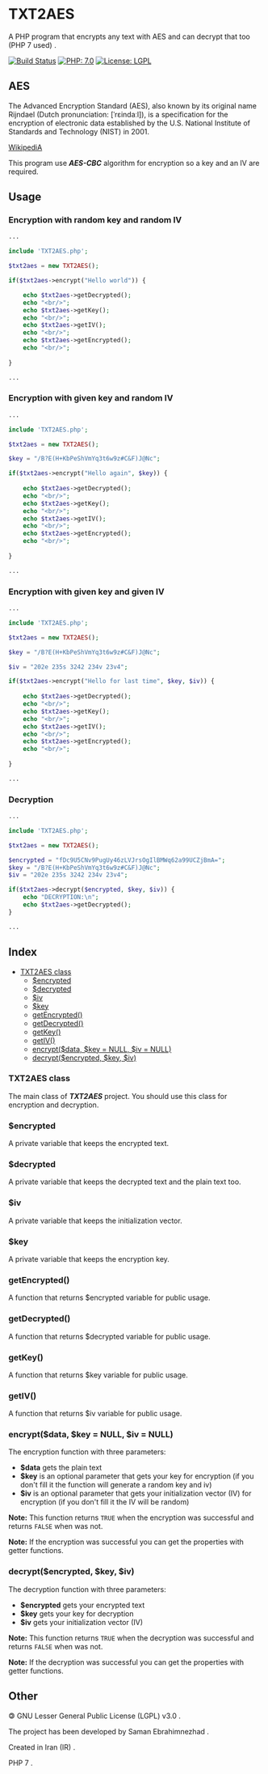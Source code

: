 # TXT2AES
A PHP program that encrypts any text with AES and can decrypt that too (PHP 7 used) .

[![Build Status](https://img.shields.io/badge/build-passing-success)](https://samebison.ir)
[![PHP: 7.0](https://img.shields.io/badge/php-7.0-blueviolet)](https://php.net)
[![License: LGPL](https://img.shields.io/badge/license-LGPL--3.0-informational)](https://www.gnu.org/licenses/lgpl-3.0)

## AES

The Advanced Encryption Standard (AES), also known by its original name Rijndael (Dutch pronunciation: [ˈrɛindaːl]), is a specification for the encryption of electronic data established by the U.S. National Institute of Standards and Technology (NIST) in 2001.

[WikipediA](https://en.wikipedia.org/wiki/Advanced_Encryption_Standard)

This program use ***AES-CBC*** algorithm for encryption so a key and an IV are required.

## Usage

### Encryption with random key and random IV

```PHP 
...

include 'TXT2AES.php';

$txt2aes = new TXT2AES();

if($txt2aes->encrypt("Hello world")) {

    echo $txt2aes->getDecrypted();
    echo "<br/>";
    echo $txt2aes->getKey();
    echo "<br/>";
    echo $txt2aes->getIV();
    echo "<br/>";
    echo $txt2aes->getEncrypted();
    echo "<br/>";
    
}

...

```

### Encryption with given key and random IV

```PHP 
...

include 'TXT2AES.php';

$txt2aes = new TXT2AES();

$key = "/B?E(H+KbPeShVmYq3t6w9z#C&F)J@Nc";

if($txt2aes->encrypt("Hello again", $key)) {
    
    echo $txt2aes->getDecrypted();
    echo "<br/>";
    echo $txt2aes->getKey();
    echo "<br/>";
    echo $txt2aes->getIV();
    echo "<br/>";
    echo $txt2aes->getEncrypted();
    echo "<br/>";
    
}

...

```

### Encryption with given key and given IV

```PHP 
...

include 'TXT2AES.php';

$txt2aes = new TXT2AES();

$key = "/B?E(H+KbPeShVmYq3t6w9z#C&F)J@Nc";

$iv = "202e 235s 3242 234v 23v4";

if($txt2aes->encrypt("Hello for last time", $key, $iv)) {
    
    echo $txt2aes->getDecrypted();
    echo "<br/>";
    echo $txt2aes->getKey();
    echo "<br/>";
    echo $txt2aes->getIV();
    echo "<br/>";
    echo $txt2aes->getEncrypted();
    echo "<br/>";
    
}

...

```

### Decryption

```PHP 
...

include 'TXT2AES.php';

$txt2aes = new TXT2AES();

$encrypted = "fDc9U5CNv9PugUy46zLVJrsOgIlBMWq62a99UCZjBmA=";
$key = "/B?E(H+KbPeShVmYq3t6w9z#C&F)J@Nc";
$iv = "202e 235s 3242 234v 23v4";

if($txt2aes->decrypt($encrypted, $key, $iv)) {
    echo "DECRYPTION:\n";
    echo $txt2aes->getDecrypted();
}

...

```

## Index

- [TXT2AES class](#txt2aes-class)
  - [$encrypted](#encrypted)
  - [$decrypted](#decrypted)
  - [$iv](#iv)
  - [$key](#key)
  - [getEncrypted()](#getencrypted)
  - [getDecrypted()](#getdecrypted)
  - [getKey()](#getkey)
  - [getIV()](#getiv)
  - [encrypt($data, $key = NULL, $iv = NULL)](#encryptdata-key--null-iv--null)
  - [decrypt($encrypted, $key, $iv)](#decryptencrypted-key-iv)

### TXT2AES class

The main class of ***TXT2AES*** project. You should use this class for encryption and decryption.

### $encrypted

A private variable that keeps the encrypted text.

### $decrypted

A private variable that keeps the decrypted text and the plain text too.

### $iv

A private variable that keeps the initialization vector.

### $key

A private variable that keeps the encryption key.

### getEncrypted()

A function that returns $encrypted variable for public usage.


### getDecrypted()

A function that returns $decrypted variable for public usage.

### getKey()

A function that returns $key variable for public usage.

### getIV()

A function that returns $iv variable for public usage.

### encrypt($data, $key = NULL, $iv = NULL)

The encryption function with three parameters: 
* **$data** gets the plain text
* **$key** is an optional parameter that gets your key for encryption (if you don't fill it the function will generate a random key and iv)
* **$iv** is an optional parameter that gets your initialization vector (IV) for encryption (if you don't fill it the IV will be random)

**Note:** This function returns ```TRUE``` when the encryption was successful and returns ```FALSE``` when was not.

**Note:** If the encryption was successful you can get the properties with getter functions.

### decrypt($encrypted, $key, $iv)

The decryption function with three parameters:
* **$encrypted** gets your encrypted text
* **$key** gets your key for decryption
* **$iv** gets your initialization vector (IV)

**Note:** This function returns ```TRUE``` when the decryption was successful and returns ```FALSE``` when was not.

**Note:** If the decryption was successful you can get the properties with getter functions.

## Other

&#127279; GNU Lesser General Public License (LGPL) v3.0 .

The project has been developed by Saman Ebrahimnezhad .

Created in Iran (IR) .

PHP 7 .
